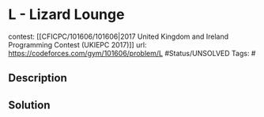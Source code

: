# L - Lizard Lounge

contest: [[CFICPC/101606/101606|2017 United Kingdom and Ireland Programming Contest (UKIEPC 2017)]]
url: https://codeforces.com/gym/101606/problem/L
#Status/UNSOLVED
Tags: #

## Description

## Solution

